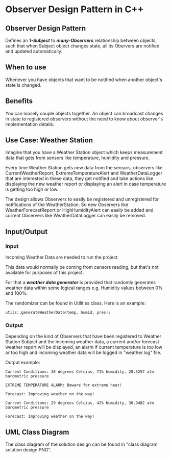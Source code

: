 # Observer Design Pattern in C++

## Observer Design Pattern 
Defines an ***1-Subject*** to ***many-Observers*** relationship between objects, such that when Subject object changes state, all its Obervers are notified and updated automatically.

## When to use
Whenever you have objects that want to be notified when another object's state is changed.

## Benefits
You can loosely couple objects together. An object can broadcast changes in state to registered observers without the need to know about observer's implementation details.

## Use Case: Weather Station

Imagine that you have a Weather Station object which keeps measurement data that gets from sensors like temperature, humidity and pressure. 

Every time Weather Station gets new data from the sensors, observers like CurrentWeatherReport, ExtremeTemperatureAlert and WeatherDataLogger that are interested in these data, they get notified and take actions like displaying the new weather report or displaying an alert in case temperature is getting too high or low.  

The design allows Observers to easily be registered and unregistered for notifications of the WeatherStation.
So new Observers like WeatherForecastReport or HighHumidityAlert can easily be added and current Observers like WeatherDataLogger can easily be removed.

## Input/Output

### Input

Incoming Weather Data are needed to run the project.

This data would normally be coming from censors reading, but that's not available for purposes of this project.

For that a ***weather data generator*** is provided that randomly generates weather data within some logical ranges e.g. Humidity values between 0% and 100%. 

The randomizer can be found in Utilities class. Here is an example:

```
utils::generateWeatherData(temp, humid, pres);
```

### Output 

Depending on the kind of Observers that have been registered to Weather Station Subject and the incoming weather data, a current and/or forecast weather report will be displayed, an alarm if current temperature is too low or too high and incoming weather data will be logged in "weather.log" file.

Output example:
```
Current Conditions: 38 degrees Celcius, 71% humidity, 28.5257 atm barometric pressure

EXTREME TEMPERATURE ALARM: Beware for extreme heat!

Forecast: Improving weather on the way!

Current Conditions: 29 degrees Celcius, 42% humidity, 30.9482 atm barometric pressure

Forecast: Improving weather on the way!
```

## UML Class Diagram
The class diagram of the solution design can be found in "class diagram solution design.PNG".


